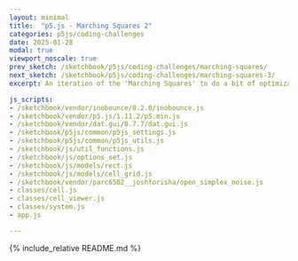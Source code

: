 ```yaml
---
layout: minimal
title:  "p5.js - Marching Squares 2"
categories: p5js/coding-challenges
date: 2025-01-28
modal: true
viewport_noscale: true
prev_sketch: /sketchbook/p5js/coding-challenges/marching-squares/
next_sketch: /sketchbook/p5js/coding-challenges/marching-squares-3/
excerpt: An iteration of the 'Marching Squares' to do a bit of optimization and add in interpolation.

js_scripts:
- /sketchbook/vendor/inobounce/0.2.0/inobounce.js
- /sketchbook/vendor/p5.js/1.11.2/p5.min.js
- /sketchbook/vendor/dat.gui/0.7.7/dat.gui.js
- /sketchbook/p5js/common/p5js_settings.js
- /sketchbook/p5js/common/p5js_utils.js
- /sketchbook/js/util_functions.js
- /sketchbook/js/options_set.js
- /sketchbook/js/models/rect.js
- /sketchbook/js/models/cell_grid.js
- /sketchbook/vendor/parc6502__joshforisha/open_simplex_noise.js
- classes/cell.js
- classes/cell_viewer.js
- classes/system.js
- app.js

---
```


{% include_relative README.md %}


